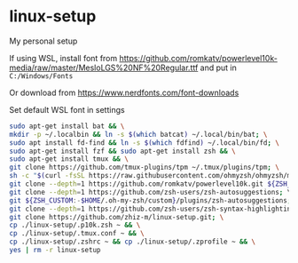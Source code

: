 # linux-setup
My personal setup

If using WSL, install font from https://github.com/romkatv/powerlevel10k-media/raw/master/MesloLGS%20NF%20Regular.ttf and put in `C:/Windows/Fonts`

Or download from https://www.nerdfonts.com/font-downloads

Set default WSL font in settings

```sh
sudo apt-get install bat && \
mkdir -p ~/.localbin && ln -s $(which batcat) ~/.local/bin/bat; \
sudo apt install fd-find && ln -s $(which fdfind) ~/.local/bin/fd; \
sudo apt-get install fzf && sudo apt-get install zsh && \
sudo apt-get install tmux && \
git clone https://github.com/tmux-plugins/tpm ~/.tmux/plugins/tpm; \
sh -c "$(curl -fsSL https://raw.githubusercontent.com/ohmyzsh/ohmyzsh/master/tools/install.sh)"; \
git clone --depth=1 https://github.com/romkatv/powerlevel10k.git ${ZSH_CUSTOM:-$HOME/.oh-my-zsh/custom}/themes/powerlevel10k; \
git clone --depth=1 https://github.com/zsh-users/zsh-autosuggestions; \ 
git ${ZSH_CUSTOM:-$HOME/.oh-my-zsh/custom}/plugins/zsh-autosuggestions; \
git clone --depth=1 https://github.com/zsh-users/zsh-syntax-highlighting.git ${ZSH_CUSTOM:-$HOME/.oh-my-zsh/custom}/plugins/zsh-syntax-highlighting; \
git clone https://github.com/zhiz-m/linux-setup.git; \
cp ./linux-setup/.p10k.zsh ~ && \
cp ./linux-setup/.tmux.conf ~ && \
cp ./linux-setup/.zshrc ~ && cp ./linux-setup/.zprofile ~ && \
yes | rm -r linux-setup
```
